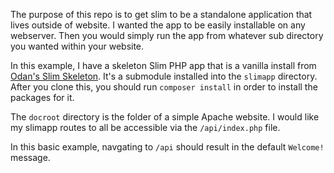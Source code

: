 The purpose of this repo is to get slim to be a standalone application that lives outside of
website. I wanted the app to be easily installable on any webserver. Then you would simply run the app from whatever sub directory you wanted within your website.

In this example, I have a skeleton Slim PHP app that is a vanilla install from [Odan's Slim Skeleton](https://github.com/odan/slim4-skeleton). It's a submodule installed into the `slimapp` directory. After you clone this, you should run `composer install` in order to install the packages for it.

The `docroot` directory is the folder of a simple Apache website. I would like my slimapp routes to all be accessible via the `/api/index.php` file.

In this basic example, navgating to `/api` should result in the default `Welcome!` message.
